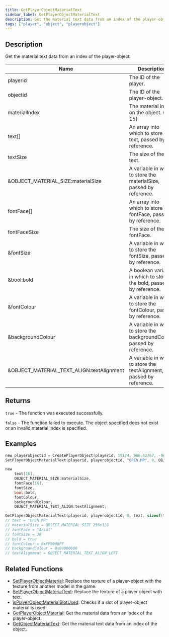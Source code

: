```yaml
---
title: GetPlayerObjectMaterialText
sidebar_label: GetPlayerObjectMaterialText
description: Get the material text data from an index of the player-object.
tags: ["player", "object", "playerobject"]
---
```


<VersionWarn version='omp v1.1.0.2612' />

## Description

Get the material text data from an index of the player-object.

| Name                                      | Description                                                             |
|-------------------------------------------|-------------------------------------------------------------------------|
| playerid                                  | The ID of the player.                                                   |
| objectid                                  | The ID of the player-object.                                            |
| materialIndex                             | The material index on the object. (0 to 15)                             |
| text[]                                    | An array into which to store the text, passed by reference.             |
| textSize                                  | The size of the text.                                                   |
| &OBJECT_MATERIAL_SIZE:materialSize        | A variable in which to store the materialSize, passed by reference.     |
| fontFace[]                                | An array into which to store the fontFace, passed by reference.         |
| fontFaceSize                              | The size of the fontFace.                                               |
| &fontSize                                 | A variable in which to store the fontSize, passed by reference.         |
| &bool:bold                                | A boolean variable in which to store the bold, passed by reference.     |
| &fontColour                               | A variable in which to store the fontColour, passed by reference.       |
| &backgroundColour                         | A variable in which to store the backgroundColour, passed by reference. |
| &OBJECT_MATERIAL_TEXT_ALIGN:textAlignment | A variable in which to store the textAlignment, passed by reference.    |

## Returns

`true` - The function was executed successfully.

`false` - The function failed to execute. The object specified does not exist or an invalid material index is specified.

## Examples

```c
new playerobjectid = CreatePlayerObject(playerid, 19174, 986.42767, -983.14850, 40.95220,   0.00000, 0.00000, 186.00000);
SetPlayerObjectMaterialText(playerid, playerobjectid, "OPEN.MP", 0, OBJECT_MATERIAL_SIZE_256x128, "Arial", 38, true, 0xFF0000FF, 0x00000000, OBJECT_MATERIAL_TEXT_ALIGN_LEFT);

new 
    text[16],
    OBJECT_MATERIAL_SIZE:materialSize,
    fontFace[16],
    fontSize,
    bool:bold,
    fontColour,
    backgroundColour,
    OBJECT_MATERIAL_TEXT_ALIGN:textAlignment;

GetPlayerObjectMaterialText(playerid, playerobjectid, 0, text, sizeof(text), materialSize, fontFace, sizeof(fontFace), fontSize, bold, fontColour, backgroundColour, textAlignment);
// text = "OPEN.MP"
// materialSize = OBJECT_MATERIAL_SIZE_256x128
// fontFace = "Arial"
// fontSize = 38
// bold = true
// fontColour = 0xFF0000FF
// backgroundColour = 0x00000000
// textAlignment = OBJECT_MATERIAL_TEXT_ALIGN_LEFT
```

## Related Functions

- [SetPlayerObjectMaterial](SetPlayerObjectMaterial): Replace the texture of a player-object with the texture from another model in the game.
- [SetPlayerObjectMaterialText](SetPlayerObjectMaterialText): Replace the texture of a player object with text.
- [IsPlayerObjectMaterialSlotUsed](IsPlayerObjectMaterialSlotUsed): Checks if a slot of player-object material is used.
- [GetPlayerObjectMaterial](GetPlayerObjectMaterial): Get the material data from an index of the player-object.
- [GetObjectMaterialText](GetObjectMaterialText): Get the material text data from an index of the object.
